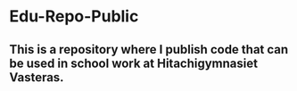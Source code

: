 # Edu-Repo-Public
## This is a repository where I publish code that can be used in school work at Hitachigymnasiet Vasteras. 

